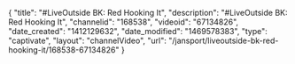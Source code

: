 {
    "title": "#LiveOutside BK: Red Hooking It",
    "description": "#LiveOutside BK: Red Hooking It",
    "channelid": "168538",
    "videoid": "67134826",
    "date_created": "1412129632",
    "date_modified": "1469578383",
    "type": "captivate",
    "layout": "channelVideo",
    "url": "\/jansport\/liveoutside-bk-red-hooking-it\/168538-67134826"
}